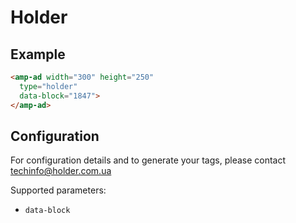 <!---
Copyright 2015 The AMP HTML Authors. All Rights Reserved.

Licensed under the Apache License, Version 2.0 (the "License");
you may not use this file except in compliance with the License.
You may obtain a copy of the License at

      http://www.apache.org/licenses/LICENSE-2.0

Unless required by applicable law or agreed to in writing, software
distributed under the License is distributed on an "AS-IS" BASIS,
WITHOUT WARRANTIES OR CONDITIONS OF ANY KIND, either express or implied.
See the License for the specific language governing permissions and
limitations under the License.
-->

# Holder

## Example

```html
<amp-ad width="300" height="250"
  type="holder"
  data-block="1847">
</amp-ad>
```

## Configuration

For configuration details and to generate your tags, please contact techinfo@holder.com.ua

Supported parameters:

- `data-block`
